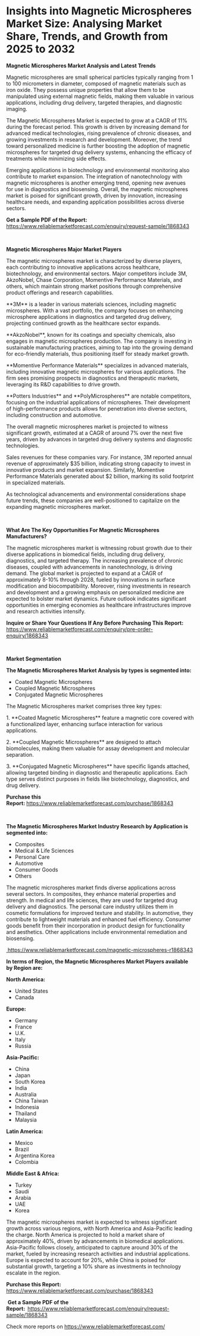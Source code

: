 <p><h1>Insights into Magnetic Microspheres Market Size: Analysing Market Share, Trends, and Growth from 2025 to 2032</h1></p><p><strong>Magnetic Microspheres Market Analysis and Latest Trends</strong></p>
<p><p>Magnetic microspheres are small spherical particles typically ranging from 1 to 100 micrometers in diameter, composed of magnetic materials such as iron oxide. They possess unique properties that allow them to be manipulated using external magnetic fields, making them valuable in various applications, including drug delivery, targeted therapies, and diagnostic imaging. </p><p>The Magnetic Microspheres Market is expected to grow at a CAGR of 11% during the forecast period. This growth is driven by increasing demand for advanced medical technologies, rising prevalence of chronic diseases, and growing investments in research and development. Moreover, the trend toward personalized medicine is further boosting the adoption of magnetic microspheres for targeted drug delivery systems, enhancing the efficacy of treatments while minimizing side effects. </p><p>Emerging applications in biotechnology and environmental monitoring also contribute to market expansion. The integration of nanotechnology with magnetic microspheres is another emerging trend, opening new avenues for use in diagnostics and biosensing. Overall, the magnetic microspheres market is poised for significant growth, driven by innovation, increasing healthcare needs, and expanding application possibilities across diverse sectors.</p></p>
<p><strong>Get a Sample PDF of the Report:&nbsp;</strong> <a href="https://www.reliablemarketforecast.com/enquiry/request-sample/1868343?utm_campaign=1888&utm_medium=2&utm_source=Github&utm_content=ia&utm_term=30012025&utm_id=magnetic-microspheres">https://www.reliablemarketforecast.com/enquiry/request-sample/1868343</a></p>
<p>&nbsp;</p>
<p><strong>Magnetic Microspheres Major Market Players</strong></p>
<p><p>The magnetic microspheres market is characterized by diverse players, each contributing to innovative applications across healthcare, biotechnology, and environmental sectors. Major competitors include 3M, AkzoNobel, Chase Corporation, Momentive Performance Materials, and others, which maintain strong market positions through comprehensive product offerings and research capabilities.</p><p>**3M** is a leader in various materials sciences, including magnetic microspheres. With a vast portfolio, the company focuses on enhancing microsphere applications in diagnostics and targeted drug delivery, projecting continued growth as the healthcare sector expands.</p><p>**AkzoNobel**, known for its coatings and specialty chemicals, also engages in magnetic microspheres production. The company is investing in sustainable manufacturing practices, aiming to tap into the growing demand for eco-friendly materials, thus positioning itself for steady market growth.</p><p>**Momentive Performance Materials** specializes in advanced materials, including innovative magnetic microspheres for various applications. The firm sees promising prospects in diagnostics and therapeutic markets, leveraging its R&D capabilities to drive growth.</p><p>**Potters Industries** and **PolyMicrospheres** are notable competitors, focusing on the industrial applications of microspheres. Their development of high-performance products allows for penetration into diverse sectors, including construction and automotive.</p><p>The overall magnetic microspheres market is projected to witness significant growth, estimated at a CAGR of around 7% over the next five years, driven by advances in targeted drug delivery systems and diagnostic technologies.</p><p>Sales revenues for these companies vary. For instance, 3M reported annual revenue of approximately $35 billion, indicating strong capacity to invest in innovative products and market expansion. Similarly, Momentive Performance Materials generated about $2 billion, marking its solid footprint in specialized materials.</p><p>As technological advancements and environmental considerations shape future trends, these companies are well-positioned to capitalize on the expanding magnetic microspheres market.</p></p>
<p>&nbsp;</p>
<p><strong>What Are The Key Opportunities For Magnetic Microspheres Manufacturers?</strong></p>
<p><p>The magnetic microspheres market is witnessing robust growth due to their diverse applications in biomedical fields, including drug delivery, diagnostics, and targeted therapy. The increasing prevalence of chronic diseases, coupled with advancements in nanotechnology, is driving demand. The global market is projected to expand at a CAGR of approximately 8-10% through 2028, fueled by innovations in surface modification and biocompatibility. Moreover, rising investments in research and development and a growing emphasis on personalized medicine are expected to bolster market dynamics. Future outlook indicates significant opportunities in emerging economies as healthcare infrastructures improve and research activities intensify.</p></p>
<p><strong>Inquire or Share Your Questions If Any Before Purchasing This Report:</strong> <a href="https://www.reliablemarketforecast.com/enquiry/pre-order-enquiry/1868343?utm_campaign=1888&utm_medium=2&utm_source=Github&utm_content=ia&utm_term=30012025&utm_id=magnetic-microspheres">https://www.reliablemarketforecast.com/enquiry/pre-order-enquiry/1868343</a></p>
<p>&nbsp;</p>
<p><strong>Market Segmentation</strong></p>
<p><strong>The Magnetic Microspheres Market Analysis by types is segmented into:</strong></p>
<p><ul><li>Coated Magnetic Microspheres</li><li>Coupled Magnetic Microspheres</li><li>Conjugated Magnetic Microspheres</li></ul></p>
<p><p>The Magnetic Microspheres market comprises three key types: </p><p>1. **Coated Magnetic Microspheres** feature a magnetic core covered with a functionalized layer, enhancing surface interaction for various applications.</p><p>2. **Coupled Magnetic Microspheres** are designed to attach biomolecules, making them valuable for assay development and molecular separation.</p><p>3. **Conjugated Magnetic Microspheres** have specific ligands attached, allowing targeted binding in diagnostic and therapeutic applications. Each type serves distinct purposes in fields like biotechnology, diagnostics, and drug delivery.</p></p>
<p><strong>Purchase this Report:&nbsp;</strong><a href="https://www.reliablemarketforecast.com/purchase/1868343?utm_campaign=1888&utm_medium=2&utm_source=Github&utm_content=ia&utm_term=30012025&utm_id=magnetic-microspheres">https://www.reliablemarketforecast.com/purchase/1868343</a></p>
<p>&nbsp;</p>
<p><strong>The Magnetic Microspheres Market Industry Research by Application is segmented into:</strong></p>
<p><ul><li>Composites</li><li>Medical & Life Sciences</li><li>Personal Care</li><li>Automotive</li><li>Consumer Goods</li><li>Others</li></ul></p>
<p><p>The magnetic microspheres market finds diverse applications across several sectors. In composites, they enhance material properties and strength. In medical and life sciences, they are used for targeted drug delivery and diagnostics. The personal care industry utilizes them in cosmetic formulations for improved texture and stability. In automotive, they contribute to lightweight materials and enhanced fuel efficiency. Consumer goods benefit from their incorporation in product design for functionality and aesthetics. Other applications include environmental remediation and biosensing.</p></p>
<p><a href="https://www.reliablemarketforecast.com/magnetic-microspheres-r1868343?utm_campaign=1888&utm_medium=2&utm_source=Github&utm_content=ia&utm_term=30012025&utm_id=magnetic-microspheres">&nbsp;https://www.reliablemarketforecast.com/magnetic-microspheres-r1868343</a></p>
<p><strong>In terms of Region, the Magnetic Microspheres Market Players available by Region are:</strong></p>
<p>
    <p> <strong> North America: </strong>
        <ul>
            <li>United States</li>
            <li>Canada</li>
        </ul>
        </p> 
    <p> <strong> Europe: </strong>
        <ul>
            <li>Germany</li>
            <li>France</li>
            <li>U.K.</li>
            <li>Italy</li>
            <li>Russia</li>
        </ul>
        </p> 
    <p> <strong> Asia-Pacific: </strong>
        <ul>
            <li>China</li>
            <li>Japan</li>
            <li>South Korea</li>
            <li>India</li>
            <li>Australia</li>
            <li>China Taiwan</li>
            <li>Indonesia</li>
            <li>Thailand</li>
            <li>Malaysia</li>
        </ul>
        </p> 
    <p> <strong> Latin America: </strong>
        <ul>
            <li>Mexico</li>
            <li>Brazil</li>
            <li>Argentina Korea</li>
            <li>Colombia</li>
        </ul>
        </p> 
    <p> <strong> Middle East & Africa: </strong>
        <ul>
            <li>Turkey</li>
            <li>Saudi</li>
            <li>Arabia</li>
            <li>UAE</li>
            <li>Korea</li>
        </ul>
    </p>
    </p>
<p><p>The magnetic microspheres market is expected to witness significant growth across various regions, with North America and Asia-Pacific leading the charge. North America is projected to hold a market share of approximately 40%, driven by advancements in biomedical applications. Asia-Pacific follows closely, anticipated to capture around 30% of the market, fueled by increasing research activities and industrial applications. Europe is expected to account for 20%, while China is poised for substantial growth, targeting a 10% share as investments in technology escalate in the region.</p></p>
<p><strong>Purchase this Report: </strong><a href="https://www.reliablemarketforecast.com/purchase/1868343?utm_campaign=1888&utm_medium=2&utm_source=Github&utm_content=ia&utm_term=30012025&utm_id=magnetic-microspheres">https://www.reliablemarketforecast.com/purchase/1868343</a></p>
<p>&nbsp;<strong>Get a Sample PDF of the Report:&nbsp;&nbsp;</strong><a href="https://www.reliablemarketforecast.com/enquiry/request-sample/1868343?utm_campaign=1888&utm_medium=2&utm_source=Github&utm_content=ia&utm_term=30012025&utm_id=magnetic-microspheres">https://www.reliablemarketforecast.com/enquiry/request-sample/1868343</a></p>
<p><strong></strong></p>
<p>Check more reports on <a href="https://www.reliablemarketforecast.com/?utm_campaign=1888&utm_medium=2&utm_source=Github&utm_content=ia&utm_term=30012025&utm_id=magnetic-microspheres">https://www.reliablemarketforecast.com/</a></p>